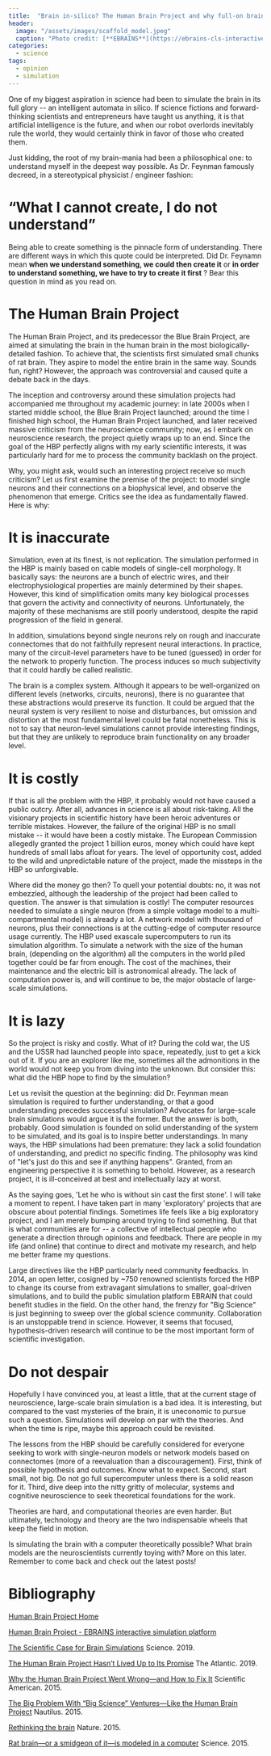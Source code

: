 ```yaml
---
title:  "Brain in-silico? The Human Brain Project and why full-on brain simulation is a bad idea."
header:
  image: "/assets/images/scaffold_model.jpeg"
  caption: "Photo credit: [**EBRAINS**](https://ebrains-cls-interactive.github.io/)"
categories: 
  - science
tags:
  - opinion
  - simulation
---
```


One of my biggest aspiration in science had been to simulate the brain in its full glory -- an intelligent automata in silico. If science fictions and forward-thinking scientists and entrepreneurs have taught us anything, it is that artificial intelligence is the future, and when our robot overlords inevitably rule the world, they would certainly think in favor of those who created them.

Just kidding, the root of my brain-mania had been a philosophical one: to understand myself in the deepest way possible. As Dr. Feynman famously decreed, in a stereotypical physicist / engineer fashion:
# “What I cannot create, I do not understand”
Being able to create something is the pinnacle form of understanding. There are different ways in which this quote could be interpreted. Did Dr. Feynamn mean **when we understand something, we could then create it** or **in order to understand something, we have to try to create it first** ? Bear this question in mind as you read on.

# The Human Brain Project
The Human Brain Project, and its predecessor the Blue Brain Project, are aimed at simulating the brain in the human brain in the most biologically-detailed fashion. To achieve that, the scientists first simulated small chunks of rat brain. They aspire to model the entire brain in the same way. Sounds fun, right? However, the approach was controversial and caused quite a debate back in the days.

The inception and controversy around these simulation projects had accompanied me throughout my academic journey: in late 2000s when I started middle school, the Blue Brain Project launched; around the time I finished high school, the Human Brain Project launched, and later received massive criticism from the neuroscience community; now, as I embark on neuroscience research, the project quietly wraps up to an end. Since the goal of the HBP perfectly aligns with my early scientific interests, it was particularly hard for me to process the community backlash on the project.

Why, you might ask, would such an interesting project receive so much criticism? Let us first examine the premise of the project: to model single neurons and their connections on a biophysical level, and observe the phenomenon that emerge. Critics see the idea as fundamentally flawed. Here is why:

# It is inaccurate
Simulation, even at its finest, is not replication. The simulation performed in the HBP is mainly based on cable models of single-cell morphology. It basically says: the neurons are a bunch of electric wires, and their electrophysiological properties are mainly determined by their shapes. However, this kind of simplification omits many key biological processes that govern the activity and connectivity of neurons. Unfortunately, the majority of these mechanisms are still poorly understood, despite the rapid progression of the field in general.

In addition, simulations beyond single neurons rely on rough and inaccurate connectomes that do not faithfully represent neural interactions. In practice, many of the circuit-level parameters have to be tuned (guessed) in order for the network to properly function. The process induces so much subjectivity that it could hardly be called realistic.

The brain is a complex system. Although it appears to be well-organized on different levels (networks, circuits, neurons), there is no guarantee that these abstractions would preserve its function. It could be argued that the neural system is very resilient to noise and disturbances, but omission and distortion at the most fundamental level could be fatal nonetheless. This is not to say that neuron-level simulations cannot provide interesting findings, but that they are unlikely to reproduce brain functionality on any broader level.

# It is costly
If that is all the problem with the HBP, it probably would not have caused a public outcry. After all, advances in science is all about risk-taking. All the visionary projects in scientific history have been heroic adventures or terrible mistakes. However, the failure of the original HBP is no small mistake -- it would have been a costly mistake. The European Commission allegedly granted the project 1 billion euros, money which could have kept hundreds of small labs afloat for years. The level of opportunity cost, added to the wild and unpredictable nature of the project, made the missteps in the HBP so unforgivable.

Where did the money go then? To quell your potential doubts: no, it was not embezzled, although the leadership of the project had been called to question. The answer is that simulation is costly! The computer resources needed to simulate a single neuron (from a simple voltage model to a multi-compartmental model) is already a lot. A network model with thousand of neurons, plus their connections is at the cutting-edge of computer resource usage currently. The HBP used exascale supercomputers to run its simulation algorithm. To simulate a network with the size of the human brain, (depending on the algorithm) all the computers in the world piled together could be far from enough. The cost of the machines, their maintenance and the electric bill is astronomical already. The lack of computation power is, and will continue to be, the major obstacle of large-scale simulations.

# It is lazy
So the project is risky and costly. What of it? During the cold war, the US and the USSR had launched people into space, repeatedly, just to get a kick out of it. If you are an explorer like me, sometimes all the admonitions in the world would not keep you from diving into the unknown. But consider this: what did the HBP hope to find by the simulation?

Let us revisit the question at the beginning: did Dr. Feynman mean simulation is required to further understanding, or that a good understanding precedes successful simulation? Advocates for large-scale brain simulations would argue it is the former. But the answer is both, probably. Good simulation is founded on solid understanding of the system to be simulated, and its goal is to inspire better understandings. In many ways, the HBP simulations had been premature: they lack a solid foundation of understanding, and predict no specific finding. The philosophy was kind of "let's just do this and see if anything happens". Granted, from an engineering perspective it is something to behold. However, as a research project, it is ill-conceived at best and intellectually lazy at worst.

As the saying goes, 'Let he who is without sin cast the first stone'. I will take a moment to repent. I have taken part in many 'exploratory' projects that are obscure about potential findings. Sometimes life feels like a big exploratory project, and I am merely bumping around trying to find something. But that is what communities are for -- a collective of intellectual people who generate a direction through opinions and feedback. There are people in my life (and online) that continue to direct and motivate my research, and help me better frame my questions.

Large directives like the HBP particularly need community feedbacks. In 2014, an open letter, cosigned by ~750 renowned scientists forced the HBP to change its course from extravagant simulations to smaller, goal-driven simulations, and to build the public simulation platform EBRAIN that could benefit studies in the field. On the other hand, the frenzy for "Big Science" is just beginning to sweep over the global science community. Collaboration is an unstoppable trend in science. However, it seems that focused, hypothesis-driven research will continue to be the most important form of scientific investigation.

# Do not despair
Hopefully I have convinced you, at least a little, that at the current stage of neuroscience, large-scale brain simulation is a bad idea. It is interesting, but compared to the vast mysteries of the brain, it is uneconomic to pursue such a question. Simulations will develop on par with the theories. And when the time is ripe, maybe this approach could be revisited.

The lessons from the HBP should be carefully considered for everyone seeking to work with single-neuron models or network models based on connectomes (more of a reevaluation than a discouragement). First, think of possible hypothesis and outcomes. Know what to expect. Second, start small, not big. Do not go full supercomputer unless there is a solid reason for it. Third, dive deep into the nitty gritty of molecular, systems and cognitive neuroscience to seek theoretical foundations for the work.

Theories are hard, and computational theories are even harder. But ultimately, technology and theory are the two indispensable wheels that keep the field in motion.

Is simulating the brain with a computer theoretically possible? What brain models are the neuroscientists currently toying with? More on this later. Remember to come back and check out the latest posts!

# Bibliography
[Human Brain Project Home](https://www.humanbrainproject.eu/en/)

[Human Brain Project - EBRAINS  interactive simulation platform](https://ebrains-cls-interactive.github.io/)

[The Scientific Case for Brain Simulations](https://www.sciencedirect.com/science/article/pii/S0896627319302909) Science. 2019.

[The Human Brain Project Hasn’t Lived Up to Its Promise](https://www.theatlantic.com/science/archive/2019/07/ten-years-human-brain-project-simulation-markram-ted-talk/594493/) The Atlantic. 2019.

[Why the Human Brain Project Went Wrong—and How to Fix It](https://www.scientificamerican.com/article/why-the-human-brain-project-went-wrong-and-how-to-fix-it/) Scientific American. 2015.

[The Big Problem With “Big Science” Ventures—Like the Human Brain Project](https://nautil.us/blog/the-big-problem-with-big-science-ventureslike-the-human-brain-project) Nautilus. 2015.

[Rethinking the brain](https://www.nature.com/articles/519389a) Nature. 2015.

[Rat brain—or a smidgeon of it—is modeled in a computer](https://www.science.org/content/article/rat-brain-or-smidgeon-it-modeled-computer) Science. 2015.